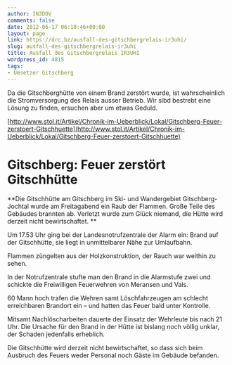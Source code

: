 ```yaml
---
author: IN3DOV
comments: false
date: 2012-06-17 06:10:46+00:00
layout: page
link: https://drc.bz/ausfall-des-gitschbergrelais-ir3uhi/
slug: ausfall-des-gitschbergrelais-ir3uhi
title: Ausfall des Gitschbergrelais IR3UHI
wordpress_id: 4815
tags:
- Umsetzer Gitschberg
---
```


Da die Gitschberghütte von einem Brand zerstört wurde, ist wahrscheinlich die Stromversorgung des Relais ausser Betrieb. Wir sibd bestrebt eine Lösung zu finden, ersuchen aber um etwas Geduld.

[http://www.stol.it/Artikel/Chronik-im-Ueberblick/Lokal/Gitschberg-Feuer-zerstoert-Gitschhuette](http://www.stol.it/Artikel/Chronik-im-Ueberblick/Lokal/Gitschberg-Feuer-zerstoert-Gitschhuette)


# Gitschberg: Feuer zerstört Gitschhütte


**Die Gitschhütte am Gitschberg im Ski- und Wandergebiet Gitschberg-Jochtal wurde am Freitagabend ein Raub der Flammen. Große Teile des Gebäudes brannten ab. Verletzt wurde zum Glück niemand, die Hütte wird derzeit nicht bewirtschaftet. **

Um 17.53 Uhr ging bei der Landesnotrufzentrale der Alarm ein: Brand auf der Gitschhütte, sie liegt in unmittelbarer Nähe zur Umlaufbahn.

Flammen züngelten aus der Holzkonstruktion, der Rauch war weithin zu sehen.

In der Notrufzentrale stufte man den Brand in die Alarmstufe zwei und schickte die Freiwilligen Feuerwehren von Meransen und Vals.

60 Mann hoch trafen die Wehren samt Löschfahrzeugen am schlecht erreichbaren Brandort ein – und hatten das Feuer bald unter Kontrolle.

Mitsamt Nachlöscharbeiten dauerte der Einsatz der Wehrleute bis nach 21 Uhr. Die Ursache für den Brand in der Hütte ist bislang noch völlig unklar, der Schaden jedenfalls erheblich.

Die Gitschhütte wird derzeit nicht bewirtschaftet, so dass sich beim Ausbruch des Feuers weder Personal noch Gäste im Gebäude befanden.


